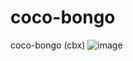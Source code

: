 # coco-bongo
coco-bongo (cbx)
![image](https://github.com/user-attachments/assets/2934b8c3-d6dc-4693-8dc0-aed64b3f92d4)
